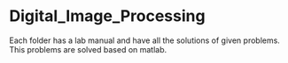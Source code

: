 # Digital_Image_Processing
Each folder has a lab manual and have all the solutions of given problems. This problems are solved based on matlab.
